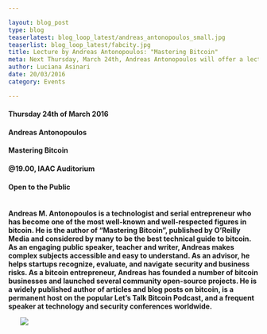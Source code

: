 ```yaml
---

layout: blog_post
type: blog
teaserlatest: blog_loop_latest/andreas_antonopoulos_small.jpg
teaserlist: blog_loop_latest/fabcity.jpg
title: Lecture by Andreas Antonopoulos: "Mastering Bitcoin"
meta: Next Thursday, March 24th, Andreas Antonopoulos will offer a lecture on "Mastering Bitcoin: Thoughts on the future of Money"
author: Luciana Asinari
date: 20/03/2016
category: Events

---
```




<h4>Thursday 24th of March 2016
<h4>Andreas Antonopoulos
<h4>Mastering Bitcoin
<br>
<h4>@19.00, IAAC Auditorium
<h4>Open to the Public<h4>
<br>
Andreas M. Antonopoulos is a technologist and serial entrepreneur who has become one of the most well-known and well-respected figures in bitcoin. He is the author of “Mastering Bitcoin”, published by O’Reilly Media and considered by many to be the best technical guide to bitcoin.
<br>
As an engaging public speaker, teacher and writer, Andreas makes complex subjects accessible and easy to understand. As an advisor, he helps startups recognize, evaluate, and navigate security and business risks. As a bitcoin entrepreneur, Andreas has founded a number of bitcoin businesses and launched several community open-source projects. He is a widely published author of articles and blog posts on bitcoin, is a permanent host on the popular Let’s Talk Bitcoin Podcast, and a frequent speaker at technology and security conferences worldwide.
<br>
<ul><img src= "http://www.fablabbcn.org/img/blog/blog_loop_latest/andreas_antonopoulos.jpg" align="middle"> </img></ul>

